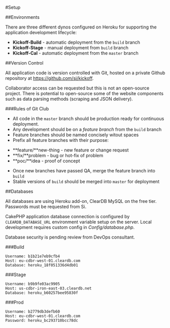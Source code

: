 #Setup

##Environments

There are three different dynos configured on Heroku for supporting the application development lifecycle:

 * **Kickoff-Build** - automatic deployment from the `build` branch
 * **Kickoff-Stage** - manual deployment from `build` branch
 * **Kickoff-Cal** - automatic deployment from the `master` branch

##Version Control

All application code is version controlled with Git, hosted on a private Github repository at https://github.com/si/kickoff. 

Collaborator access can be requested but this is not an open-source project. There is potential to open-source some of the website components such as data parsing methods (scraping and JSON delivery).

###Rules of Git Club

* All code in the `master` branch should be production ready for continuous deployment.
* Any development should be on a *feature branch* from the `build` branch
* Feature branches should be named concisely witout spaces
* Prefix all feature branches with their purpose:
 - **feature/**new-thing - new feature or change request
 - **fix/**problem - bug or hot-fix of problem
 - **poc/**idea - proof of concept
* Once new branches have passed QA, merge the feature branch into `build`
* Stable versions of `build` should be merged into `master` for deployment 
 
##Databases

All databases are using Heroku add-on, ClearDB MySQL on the free tier.
Passwords must be requested from Si.

CakePHP application database connection is configured by `CLEARDB_DATABASE_URL` environment variable setup on the server. Local development requires custom config in *Config/database.php*. 

Database security is pending review from DevOps consultant.
 
###Build

    Username: b1b21e7eb9cfb4
    Host: eu-cdbr-west-01.cleardb.com
    Database: heroku_18f051336d4db01

###Stage

    Username: b9b9fe03ac9905
    Host: us-cdbr-iron-east-03.cleardb.net
    Database: heroku_b60257bee95830f

###Prod

    Username: b2779db3defb60
    Host: eu-cdbr-west-01.cleardb.com
    Password: heroku_bc293710bcc78dc